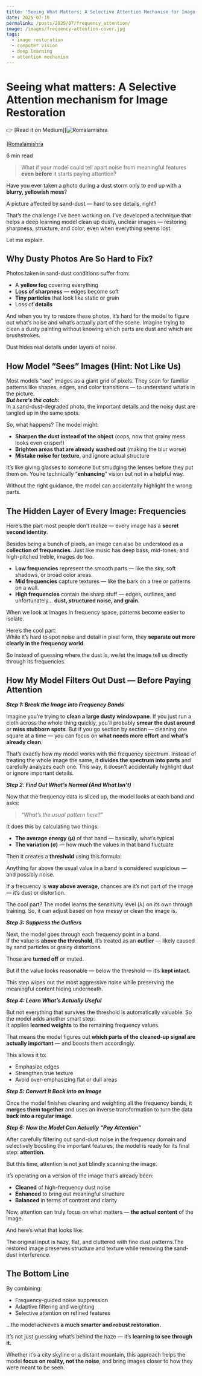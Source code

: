 ```yaml
---
title: 'Seeing What Matters: A Selective Attention Mechanism for Image Restoration'
date: 2025-07-10
permalink: /posts/2025/07/frequency_attention/
image: /images/frequency-attention-cover.jpg
tags:
  - image restoration
  - computer vision
  - deep learning
  - attention mechanism
---
```


Seeing what matters: A Selective Attention mechanism for Image Restoration
==========================================================================

👉 [Read it on Medium][![Romalamishra](https://miro.medium.com/v2/da:true/resize:fill:64:64/0*6Nrj4E_ZI7wNyR1-)

][Romalamishra](https://medium.com/@romalamishra10)

6 min read

> What if your model could tell apart noise from meaningful features **even before** it starts paying attention?

Have you ever taken a photo during a dust storm only to end up with a **blurry, yellowish mess**?

A picture affected by sand-dust — hard to see details, right?

That’s the challenge I’ve been working on. I’ve developed a technique that helps a deep learning model clean up dusty, unclear images — restoring sharpness, structure, and color, even when everything seems lost.

Let me explain.

Why Dusty Photos Are So Hard to Fix?
------------------------------------

Photos taken in sand-dust conditions suffer from:

*   A **yellow fog** covering everything
*   **Loss of sharpness** — edges become soft
*   **Tiny particles** that look like static or grain
*   Loss of **details**

And when you try to restore these photos, it’s hard for the model to figure out what’s noise and what’s actually part of the scene. Imagine trying to clean a dusty painting without knowing which parts are dust and which are brushstrokes.

Dust hides real details under layers of noise.

How Model “Sees” Images (Hint: Not Like Us)
-------------------------------------------

Most models “see” images as a giant grid of pixels. They scan for familiar patterns like shapes, edges, and color transitions — to understand what’s in the picture.  
**_But here’s the catch:_**  
In a sand-dust-degraded photo, the important details and the noisy dust are tangled up in the same spots.

So, what happens? The model might:

*   **Sharpen the dust instead of the object** (oops, now that grainy mess looks even crisper!)
*   **Brighten areas that are already washed out** (making the blur worse)
*   **Mistake noise for texture**, and ignore actual structure

It’s like giving glasses to someone but smudging the lenses before they put them on. You’re technically “**enhancing**” vision but not in a helpful way.

Without the right guidance, the model can accidentally highlight the wrong parts.

The Hidden Layer of Every Image: Frequencies
--------------------------------------------

Here’s the part most people don’t realize — every image has a **secret second identity**.

Besides being a bunch of pixels, an image can also be understood as a **collection of frequencies**. Just like music has deep bass, mid-tones, and high-pitched treble, images do too.

*   **Low frequencies** represent the smooth parts — like the sky, soft shadows, or broad color areas.
*   **Mid frequencies** capture textures — like the bark on a tree or patterns on a wall.
*   **High frequencies** contain the sharp stuff — edges, outlines, and unfortunately… **dust, structured noise, and grain.**

When we look at images in frequency space, patterns become easier to isolate.

Here’s the cool part:  
While it’s hard to spot noise and detail in pixel form, they **separate out more clearly in the frequency world**.

So instead of guessing where the dust is, we let the image tell us directly through its frequencies.

How My Model Filters Out Dust — Before Paying Attention
-------------------------------------------------------

**_Step 1: Break the Image into Frequency Bands_**

Imagine you’re trying to **clean a large dusty windowpane**. If you just run a cloth across the whole thing quickly, you’ll probably **smear the dust around** or **miss stubborn spots**. But if you go section by section — cleaning one square at a time — you can focus on **what needs more effort** and **what’s already clean**.

That’s exactly how my model works with the frequency spectrum. Instead of treating the whole image the same, it **divides the spectrum into parts** and carefully analyzes each one. This way, it doesn’t accidentally highlight dust or ignore important details.

**_Step 2_**_:_ **_Find Out What’s Normal (And What Isn’t)_**

Now that the frequency data is sliced up, the model looks at each band and asks:

> _“What’s the usual pattern here?”_

It does this by calculating two things:

*   **The average energy (μ)** of that band — basically, what’s typical
*   **The variation (σ)** — how much the values in that band fluctuate

Then it creates a **threshold** using this formula:

Anything far above the usual value in a band is considered suspicious — and possibly noise.

If a frequency is **way above average**, chances are it’s not part of the image — it’s dust or distortion.

The cool part? The model learns the sensitivity level (λ) on its own through training. So, it can adjust based on how messy or clean the image is.

**_Step 3: Suppress the Outliers_**

Next, the model goes through each frequency point in a band.  
If the value is **above the threshold**, it’s treated as an **outlier** — likely caused by sand particles or grainy distortions.

Those are **turned off** or muted.

But if the value looks reasonable — below the threshold — it’s **kept intact**.

This step wipes out the most aggressive noise while preserving the meaningful content hiding underneath.

**_Step 4: Learn What’s Actually Useful_**

But not everything that survives the threshold is automatically valuable. So the model adds another smart step:  
It applies **learned weights** to the remaining frequency values.

That means the model figures out **which parts of the cleaned-up signal are actually important** — and boosts them accordingly.

This allows it to:

*   Emphasize edges
*   Strengthen true texture
*   Avoid over-emphasizing flat or dull areas

**_Step 5: Convert It Back into an Image_**

Once the model finishes cleaning and weighting all the frequency bands, it **merges them together** and uses an inverse transformation to turn the data **back into a regular image**.

**_Step 6: Now the Model Can Actually “Pay Attention”_**

After carefully filtering out sand-dust noise in the frequency domain and selectively boosting the important features, the model is ready for its final step: **attention**.

But this time, attention is not just blindly scanning the image.

It’s operating on a version of the image that’s already been:

*   **Cleaned** of high-frequency dust noise
*   **Enhanced** to bring out meaningful structure
*   **Balanced** in terms of contrast and clarity

Now, attention can truly focus on what matters — **the actual content** of the image.

And here’s what that looks like:

The original input is hazy, flat, and cluttered with fine dust patterns.The restored image preserves structure and texture while removing the sand-dust interference.

The Bottom Line
---------------

By combining:

*   Frequency-guided noise suppression
*   Adaptive filtering and weighting
*   Selective attention on refined features

…the model achieves **a much smarter and robust restoration.**

It’s not just guessing what’s behind the haze — it’s **learning to see through it.**

Whether it’s a city skyline or a distant mountain, this approach helps the model **focus on reality, not the noise**, and bring images closer to how they were meant to be seen.

